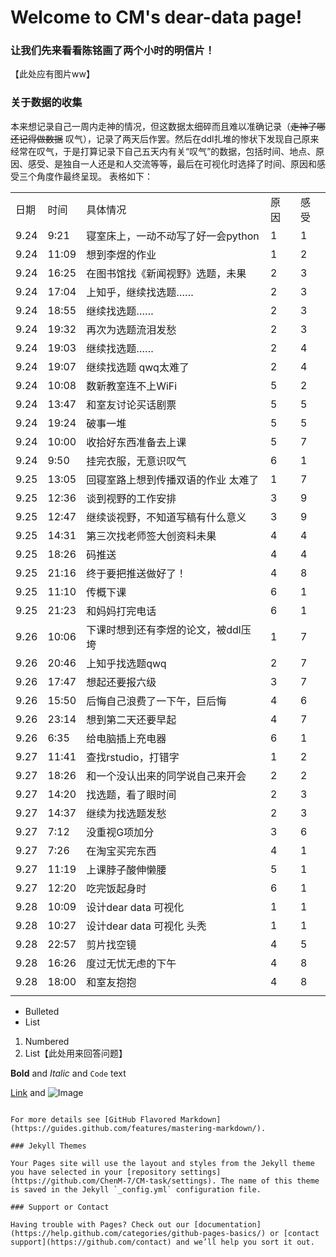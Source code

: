# Welcome to CM's dear-data page!

### 让我们先来看看陈铭画了两个小时的明信片！
【此处应有图片ww】

### 关于数据的收集
本来想记录自己一周内走神的情况，但这数据太细碎而且难以准确记录（~~走神了哪还记得做数据~~ 叹气），记录了两天后作罢。然后在ddl扎堆的惨状下发现自己原来经常在叹气，于是打算记录下自己五天内有关“叹气”的数据，包括时间、地点、原因、感受、是独自一人还是和人交流等等，最后在可视化时选择了时间、原因和感受三个角度作最终呈现。
表格如下：


<table class="table table-bordered table-striped table-condensed">
   <tr>
      <td>日期</td>
      <td>时间</td>
      <td>具体情况</td>
      <td>原因</td>
      <td>感受</td>

   </tr>
   <tr>
      <td>9.24</td>
      <td>9:21</td>
      <td>寝室床上，一动不动写了好一会python</td>
      <td>1</td>
      <td>1</td>

   </tr>
   <tr>
      <td>9.24</td>
      <td>11:09</td>
      <td>想到李煜的作业</td>
      <td>1</td>
      <td>2</td>
 
   </tr>
   <tr>
      <td>9.24</td>
      <td>16:25</td>
      <td>在图书馆找《新闻视野》选题，未果</td>
      <td>2</td>
      <td>3</td>

   </tr>
   <tr>
      <td>9.24</td>
      <td>17:04</td>
      <td>上知乎，继续找选题……</td>
      <td>2</td>
      <td>3</td>

   </tr>
   <tr>
      <td>9.24</td>
      <td>18:55</td>
      <td>继续找选题……</td>
      <td>2</td>
      <td>3</td>

   </tr>
   <tr>
      <td>9.24</td>
      <td>19:32</td>
      <td>再次为选题流泪发愁</td>
      <td>2</td>
      <td>3</td>

   </tr>
   <tr>
      <td>9.24</td>
      <td>19:03</td>
      <td>继续找选题……</td>
      <td>2</td>
      <td>4</td>

   </tr>
   <tr>
      <td>9.24</td>
      <td>19:07</td>
      <td>继续找选题 qwq太难了</td>
      <td>2</td>
      <td>4</td>

   </tr>
   <tr>
      <td>9.24</td>
      <td>10:08</td>
      <td>数新教室连不上WiFi</td>
      <td>5</td>
      <td>2</td>

   </tr>
   <tr>
      <td>9.24</td>
      <td>13:47</td>
      <td>和室友讨论买话剧票</td>
      <td>5</td>
      <td>5</td>

   </tr>
   <tr>
      <td>9.24</td>
      <td>19:24</td>
      <td>破事一堆</td>
      <td>5</td>
      <td>5</td>

   </tr>
   <tr>
      <td>9.24</td>
      <td>10:00</td>
      <td>收拾好东西准备去上课</td>
      <td>5</td>
      <td>7</td>

   </tr>
   <tr>
      <td>9.24</td>
      <td>9:50</td>
      <td>挂完衣服，无意识叹气</td>
      <td>6</td>
      <td>1</td>

   </tr>
   <tr>
      <td>9.25</td>
      <td>13:05</td>
      <td>回寝室路上想到传播双语的作业 太难了</td>
      <td>1</td>
      <td>7</td>

   </tr>
   <tr>
      <td>9.25</td>
      <td>12:36</td>
      <td>谈到视野的工作安排</td>
      <td>3</td>
      <td>9</td>

   </tr>
   <tr>
      <td>9.25</td>
      <td>12:47</td>
      <td>继续谈视野，不知道写稿有什么意义</td>
      <td>3</td>
      <td>9</td>

   </tr>
   <tr>
      <td>9.25</td>
      <td>14:31</td>
      <td>第三次找老师签大创资料未果</td>
      <td>4</td>
      <td>4</td>

   </tr>
   <tr>
      <td>9.25</td>
      <td>18:26</td>
      <td>码推送</td>
      <td>4</td>
      <td>4</td>

   </tr>
   <tr>
      <td>9.25</td>
      <td>21:16</td>
      <td>终于要把推送做好了！</td>
      <td>4</td>
      <td>8</td>

   </tr>
   <tr>
      <td>9.25</td>
      <td>11:10</td>
      <td>传概下课</td>
      <td>6</td>
      <td>1</td>

   </tr>
   <tr>
      <td>9.25</td>
      <td>21:23</td>
      <td>和妈妈打完电话</td>
      <td>6</td>
      <td>1</td>

   </tr>
   <tr>
      <td>9.26</td>
      <td>10:06</td>
      <td>下课时想到还有李煜的论文，被ddl压垮</td>
      <td>1</td>
      <td>7</td>

   </tr>
   <tr>
      <td>9.26</td>
      <td>20:46</td>
      <td>上知乎找选题qwq</td>
      <td>2</td>
      <td>7</td>

   </tr>
   <tr>
      <td>9.26</td>
      <td>17:47</td>
      <td>想起还要报六级</td>
      <td>3</td>
      <td>7</td>

   </tr>
   <tr>
      <td>9.26</td>
      <td>15:50</td>
      <td>后悔自己浪费了一下午，巨后悔</td>
      <td>4</td>
      <td>6</td>

   </tr>
   <tr>
      <td>9.26</td>
      <td>23:14</td>
      <td>想到第二天还要早起</td>
      <td>4</td>
      <td>7</td>

   </tr>
   <tr>
      <td>9.26</td>
      <td>6:35</td>
      <td>给电脑插上充电器</td>
      <td>6</td>
      <td>1</td>

   </tr>
   <tr>
      <td>9.27</td>
      <td>11:41</td>
      <td>查找rstudio，打错字</td>
      <td>1</td>
      <td>2</td>

   </tr>
   <tr>
      <td>9.27</td>
      <td>18:26</td>
      <td>和一个没认出来的同学说自己来开会</td>
      <td>2</td>
      <td>2</td>

   </tr>
   <tr>
      <td>9.27</td>
      <td>14:20</td>
      <td>找选题，看了眼时间</td>
      <td>2</td>
      <td>3</td>

   </tr>
   <tr>
      <td>9.27</td>
      <td>14:37</td>
      <td>继续为找选题发愁</td>
      <td>2</td>
      <td>3</td>

   </tr>
   <tr>
      <td>9.27</td>
      <td>7:12</td>
      <td>没重视G项加分</td>
      <td>3</td>
      <td>6</td>

   </tr>
   <tr>
      <td>9.27</td>
      <td>7:26</td>
      <td>在淘宝买完东西</td>
      <td>4</td>
      <td>1</td>

   </tr>
   <tr>
      <td>9.27</td>
      <td>11:19</td>
      <td>上课脖子酸伸懒腰</td>
      <td>5</td>
      <td>1</td>

   </tr>
   <tr>
      <td>9.27</td>
      <td>12:20</td>
      <td>吃完饭起身时</td>
      <td>6</td>
      <td>1</td>

   </tr>
   <tr>
      <td>9.28</td>
      <td>10:09</td>
      <td>设计dear data 可视化</td>
      <td>1</td>
      <td>1</td>

   </tr>
   <tr>
      <td>9.28</td>
      <td>10:27</td>
      <td>设计dear data 可视化 头秃</td>
      <td>1</td>
      <td>1</td>
 
   </tr>
   <tr>
      <td>9.28</td>
      <td>22:57</td>
      <td>剪片找空镜</td>
      <td>4</td>
      <td>5</td>

   </tr>
   <tr>
      <td>9.28</td>
      <td>16:26</td>
      <td>度过无忧无虑的下午</td>
      <td>4</td>
      <td>8</td>

   </tr>
   <tr>
      <td>9.28</td>
      <td>18:00</td>
      <td>和室友抱抱</td>
      <td>4</td>
      <td>8</td>

   </tr>
   <tr>
      <td></td>
   </tr>
</table>

- Bulleted
- List

1. Numbered
2. List【此处用来回答问题】

**Bold** and _Italic_ and `Code` text

[Link](url) and ![Image](src)
```

For more details see [GitHub Flavored Markdown](https://guides.github.com/features/mastering-markdown/).

### Jekyll Themes

Your Pages site will use the layout and styles from the Jekyll theme you have selected in your [repository settings](https://github.com/ChenM-7/CM-task/settings). The name of this theme is saved in the Jekyll `_config.yml` configuration file.

### Support or Contact

Having trouble with Pages? Check out our [documentation](https://help.github.com/categories/github-pages-basics/) or [contact support](https://github.com/contact) and we’ll help you sort it out.
